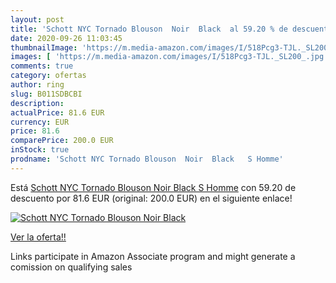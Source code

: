 ```yaml
---
layout: post
title: 'Schott NYC Tornado Blouson  Noir  Black  al 59.20 % de descuento'
date: 2020-09-26 11:03:45
thumbnailImage: 'https://m.media-amazon.com/images/I/518Pcg3-TJL._SL200_.jpg'
images: [ 'https://m.media-amazon.com/images/I/518Pcg3-TJL._SL200_.jpg' ]
comments: true
category: ofertas
author: ring
slug: B011SDBCBI
description:
actualPrice: 81.6 EUR
currency: EUR
price: 81.6
comparePrice: 200.0 EUR
inStock: true
prodname: 'Schott NYC Tornado Blouson  Noir  Black   S Homme'
---
```


Está [Schott NYC Tornado Blouson  Noir  Black   S Homme](https://www.amazon.fr/dp/B011SDBCBI/?tag=tolees0d-21) con 59.20 de descuento por 81.6 EUR (original: 200.0 EUR) en el siguiente enlace!

[![Schott NYC Tornado Blouson  Noir  Black ](https://m.media-amazon.com/images/I/518Pcg3-TJL._SL200_.jpg)](https://www.amazon.fr/dp/B011SDBCBI/?tag=tolees0d-21)

[Ver la oferta!!](https://www.amazon.fr/dp/B011SDBCBI/?tag=tolees0d-21)

Links participate in Amazon Associate program and might generate a comission on qualifying sales


